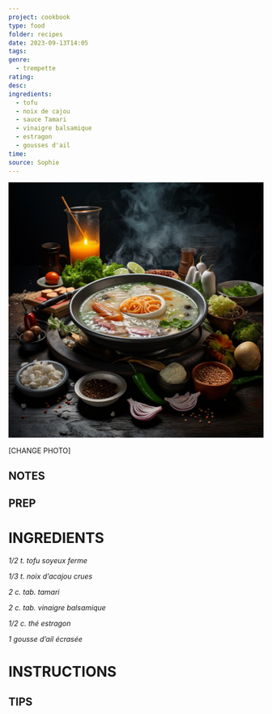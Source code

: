 ```yaml
---
project: cookbook
type: food
folder: recipes
date: 2023-09-13T14:05
tags: 
genre:
  - trempette
rating: 
desc: 
ingredients:
  - tofu
  - noix de cajou
  - sauce Tamari
  - vinaigre balsamique
  - estragon
  - gousses d'ail
time: 
source: Sophie
---
```


![IMAGE](_default.png)


[CHANGE PHOTO]


## NOTES




## PREP


# INGREDIENTS

_1/2 t. tofu soyeux ferme_

_1/3 t. noix d’acajou crues_

_2 c. tab. tamari_

_2 c. tab. vinaigre balsamique_

_1/2 c. thé estragon_

_1 gousse d’ail écrasée_


# INSTRUCTIONS


## TIPS



